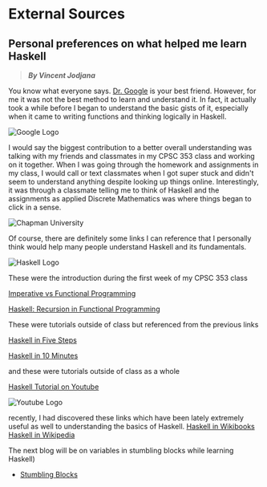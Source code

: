 # External Sources
## Personal preferences on what helped me learn Haskell
> __*By Vincent Jodjana*__

You know what everyone says. [Dr. Google](https://www.google.com/) is your best 
friend. However, for me it was not the best method to learn and understand it.
In fact, it actually took a while before I began to understand the basic gists
of it, especially when it came to writing functions and thinking logically in 
Haskell.

![Google Logo](https://www.pcgamesn.com/wp-content/uploads/2018/10/google-logo.jpg)

I would say the biggest contribution to a better overall understanding was talking
with my friends and classmates in my CPSC 353 class and working on it together.
When I was going through the homework and assignments in my class, I would call or
text classmates when I got super stuck and didn't seem to understand anything despite
looking up things online. Interestingly, it was through a classmate telling me to think
of Haskell and the assignments as applied Discrete Mathematics was where things began to
click in a sense.

![Chapman University](https://www.glumac.com/content/uploads/2016/03/m_2507_0001.jpg)

Of course, there are definitely some links I can reference that I personally think would
help many people understand Haskell and its fundamentals.

![Haskell Logo](https://qualityassignmenthelp.com///wp-content/uploads/2016/11/haskell-logo.jpg)

These were the introduction during the first week of my CPSC 353 class

[Imperative vs Functional Programming](https://hackmd.io/@alexhkurz/SJKWvna6U)

[Haskell: Recursion in Functional Programming](https://hackmd.io/@alexhkurz/H1jUka4Gv)

These were tutorials outside of class but referenced from the previous links

[Haskell in Five Steps](https://wiki.haskell.org/Haskell_in_5_steps)

[Haskell in 10 Minutes](https://wiki.haskell.org/Learn_Haskell_in_10_minutes)

and these were tutorials outside of class as a whole

[Haskell Tutorial on Youtube](https://www.youtube.com/watch?v=02_H3LjqMr8)

![Youtube Logo](https://static0.srcdn.com/wordpress/wp-content/uploads/2018/04/YouTube-Logo.jpg)

recently, I had discovered these links which have been lately extremely useful as well to understanding the basics of Haskell.
[Haskell in Wikibooks](https://en.wikibooks.org/wiki/Haskell)
[Haskell in Wikipedia](https://en.wikipedia.org/wiki/Haskell_%28programming_language%29)

The next blog will be on variables in stumbling blocks while learning Haskell)
- [Stumbling Blocks](https://github.com/vcjod00/HaskellTutorial/blob/main/blog_9.md)